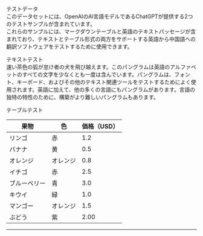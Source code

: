 テストデータ  
このデータセットには、OpenAIのAI言語モデルであるChatGPTが提供する2つのテストサンプルが含まれています。  
これらのサンプルには、マークダウンテーブルと英語のテキストパッセージが含まれており、テキストとテーブル形式の両方をサポートする英語から中国語への翻訳ソフトウェアをテストするために使用できます。  

テキストテスト  
速い茶色の狐が怠け者の犬を飛び越えます。このパングラムは英語のアルファベットのすべての文字を少なくとも一度は含んでいます。パングラムは、フォント、キーボード、およびその他のテキスト関連ツールをテストするためによく使用されます。英語に加えて、他の多くの言語にもパングラムがあります。言語の独特の特性のために、構築がより難しいパングラムもあります。  

テーブルテスト  

| 果物 | 色 | 価格（USD） |
| --- | --- | --- |
| リンゴ | 赤 | 1.2 |
| バナナ | 黄 | 0.5 |
| オレンジ | オレンジ | 0.8 |
| イチゴ | 赤 | 2.5 |
| ブルーベリー | 青 | 3.0 |
| キウイ | 緑 | 1.0 |
| マンゴー | オレンジ | 1.5 |
| ぶどう | 紫 | 2.00 |

---

